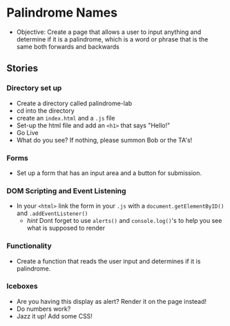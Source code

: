 # Palindrome Names

- Objective: Create a page that allows a user to input anything and determine if it is a palindrome, which is a word or phrase that is the same both forwards and backwards

## Stories

### Directory set up

- Create a directory called palindrome-lab
- cd into the directory
- create an `index.html` and a `.js` file
- Set-up the html file and add an `<h1>` that says "Hello!"
- Go Live
- What do you see? If nothing, please summon Bob or the TA's!

### Forms

- Set up a form that has an input area and a button for submission.

### DOM Scripting and Event Listening

- In your `<html>` link the form in your `.js` with a `document.getElementByID()` and `.addEventListener()`
  - _hint_ Dont forget to use `alerts()` and `console.log()`'s to help you see what is supposed to render

### Functionality

- Create a function that reads the user input and determines if it is palindrome.

### Iceboxes

- Are you having this display as alert? Render it on the page instead!
- Do numbers work?
- Jazz it up! Add some CSS!
